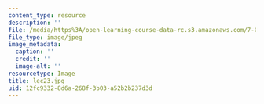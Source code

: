 ```yaml
---
content_type: resource
description: ''
file: /media/https%3A/open-learning-course-data-rc.s3.amazonaws.com/7-014-introductory-biology-spring-2005/12fc93328d6a268f3b03a52b2b237d3d_lec23.jpg
file_type: image/jpeg
image_metadata:
  caption: ''
  credit: ''
  image-alt: ''
resourcetype: Image
title: lec23.jpg
uid: 12fc9332-8d6a-268f-3b03-a52b2b237d3d
---
```

